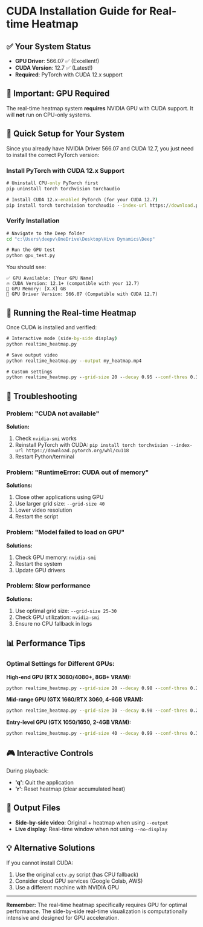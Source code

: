 # CUDA Installation Guide for Real-time Heatmap

## ✅ Your System Status
- **GPU Driver**: 566.07 ✅ (Excellent!)
- **CUDA Version**: 12.7 ✅ (Latest!)
- **Required**: PyTorch with CUDA 12.x support

## 🚨 Important: GPU Required

The real-time heatmap system **requires** NVIDIA GPU with CUDA support. It will **not** run on CPU-only systems.

## 🎯 Quick Setup for Your System

Since you already have NVIDIA Driver 566.07 and CUDA 12.7, you just need to install the correct PyTorch version:

### Install PyTorch with CUDA 12.x Support
```cmd
# Uninstall CPU-only PyTorch first
pip uninstall torch torchvision torchaudio

# Install CUDA 12.x-enabled PyTorch (for your CUDA 12.7)
pip install torch torchvision torchaudio --index-url https://download.pytorch.org/whl/cu121
```

### Verify Installation
```cmd
# Navigate to the Deep folder
cd "c:\Users\deepv\OneDrive\Desktop\Hive Dynamics\Deep"

# Run the GPU test
python gpu_test.py
```

You should see:
```
✅ GPU Available: [Your GPU Name]
🔥 CUDA Version: 12.1+ (compatible with your 12.7)
💾 GPU Memory: [X.X] GB
🚀 GPU Driver Version: 566.07 (Compatible with CUDA 12.7)
```

## 🚀 Running the Real-time Heatmap

Once CUDA is installed and verified:

```cmd
# Interactive mode (side-by-side display)
python realtime_heatmap.py

# Save output video
python realtime_heatmap.py --output my_heatmap.mp4

# Custom settings
python realtime_heatmap.py --grid-size 20 --decay 0.95 --conf-thres 0.3
```

## 🔧 Troubleshooting

### Problem: "CUDA not available"
**Solution:**
1. Check `nvidia-smi` works
2. Reinstall PyTorch with CUDA: `pip install torch torchvision --index-url https://download.pytorch.org/whl/cu118`
3. Restart Python/terminal

### Problem: "RuntimeError: CUDA out of memory"
**Solutions:**
1. Close other applications using GPU
2. Use larger grid size: `--grid-size 40`
3. Lower video resolution
4. Restart the script

### Problem: "Model failed to load on GPU"
**Solutions:**
1. Check GPU memory: `nvidia-smi`
2. Restart the system
3. Update GPU drivers

### Problem: Slow performance
**Solutions:**
1. Use optimal grid size: `--grid-size 25-30`
2. Check GPU utilization: `nvidia-smi`
3. Ensure no CPU fallback in logs

## 📊 Performance Tips

### Optimal Settings for Different GPUs:

**High-end GPU (RTX 3080/4080+, 8GB+ VRAM):**
```cmd
python realtime_heatmap.py --grid-size 20 --decay 0.98 --conf-thres 0.2
```

**Mid-range GPU (GTX 1660/RTX 3060, 4-6GB VRAM):**
```cmd
python realtime_heatmap.py --grid-size 30 --decay 0.98 --conf-thres 0.25
```

**Entry-level GPU (GTX 1050/1650, 2-4GB VRAM):**
```cmd
python realtime_heatmap.py --grid-size 40 --decay 0.99 --conf-thres 0.3
```

## 🎮 Interactive Controls

During playback:
- **'q'**: Quit the application
- **'r'**: Reset heatmap (clear accumulated heat)

## 📁 Output Files

- **Side-by-side video**: Original + heatmap when using `--output`
- **Live display**: Real-time window when not using `--no-display`

## 💡 Alternative Solutions

If you cannot install CUDA:
1. Use the original `cctv.py` script (has CPU fallback)
2. Consider cloud GPU services (Google Colab, AWS)
3. Use a different machine with NVIDIA GPU

---

**Remember:** The real-time heatmap specifically requires GPU for optimal performance. The side-by-side real-time visualization is computationally intensive and designed for GPU acceleration.
